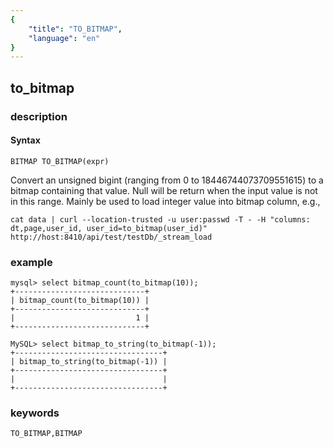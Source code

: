 ```yaml
---
{
    "title": "TO_BITMAP",
    "language": "en"
}
---
```


<!-- 
Licensed to the Apache Software Foundation (ASF) under one
or more contributor license agreements.  See the NOTICE file
distributed with this work for additional information
regarding copyright ownership.  The ASF licenses this file
to you under the Apache License, Version 2.0 (the
"License"); you may not use this file except in compliance
with the License.  You may obtain a copy of the License at

  http://www.apache.org/licenses/LICENSE-2.0

Unless required by applicable law or agreed to in writing,
software distributed under the License is distributed on an
"AS IS" BASIS, WITHOUT WARRANTIES OR CONDITIONS OF ANY
KIND, either express or implied.  See the License for the
specific language governing permissions and limitations
under the License.
-->

## to_bitmap
### description
#### Syntax

`BITMAP TO_BITMAP(expr)`

Convert an unsigned bigint (ranging from 0 to 18446744073709551615) to a bitmap containing that value. 
Null will be return when the input value is not in this range.
Mainly be used to load integer value into bitmap column, e.g.,

```
cat data | curl --location-trusted -u user:passwd -T - -H "columns: dt,page,user_id, user_id=to_bitmap(user_id)"   http://host:8410/api/test/testDb/_stream_load
```

### example

```
mysql> select bitmap_count(to_bitmap(10));
+-----------------------------+
| bitmap_count(to_bitmap(10)) |
+-----------------------------+
|                           1 |
+-----------------------------+

MySQL> select bitmap_to_string(to_bitmap(-1));
+---------------------------------+
| bitmap_to_string(to_bitmap(-1)) |
+---------------------------------+
|                                 |
+---------------------------------+
```

### keywords

    TO_BITMAP,BITMAP
